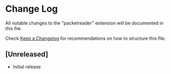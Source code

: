 # Change Log

All notable changes to the "packetreader" extension will be documented in this file.

Check [Keep a Changelog](http://keepachangelog.com/) for recommendations on how to structure this file.

## [Unreleased]

- Initial release